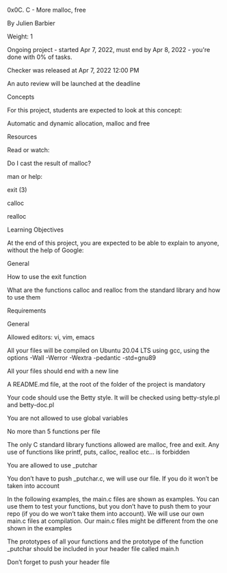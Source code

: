 0x0C. C - More malloc, free

 By Julien Barbier

 Weight: 1

 Ongoing project - started Apr 7, 2022, must end by Apr 8, 2022 - you're done with 0% of tasks.

 Checker was released at Apr 7, 2022 12:00 PM

 An auto review will be launched at the deadline

Concepts

For this project, students are expected to look at this concept:



Automatic and dynamic allocation, malloc and free

Resources

Read or watch:



Do I cast the result of malloc?

man or help:



exit (3)

calloc

realloc

Learning Objectives

At the end of this project, you are expected to be able to explain to anyone, without the help of Google:



General

How to use the exit function

What are the functions calloc and realloc from the standard library and how to use them

Requirements

General

Allowed editors: vi, vim, emacs

All your files will be compiled on Ubuntu 20.04 LTS using gcc, using the options -Wall -Werror -Wextra -pedantic -std=gnu89

All your files should end with a new line

A README.md file, at the root of the folder of the project is mandatory

Your code should use the Betty style. It will be checked using betty-style.pl and betty-doc.pl

You are not allowed to use global variables

No more than 5 functions per file

The only C standard library functions allowed are malloc, free and exit. Any use of functions like printf, puts, calloc, realloc etc… is forbidden

You are allowed to use _putchar

You don’t have to push _putchar.c, we will use our file. If you do it won’t be taken into account

In the following examples, the main.c files are shown as examples. You can use them to test your functions, but you don’t have to push them to your repo (if you do we won’t take them into account). We will use our own main.c files at compilation. Our main.c files might be different from the one shown in the examples

The prototypes of all your functions and the prototype of the function _putchar should be included in your header file called main.h

Don’t forget to push your header file
